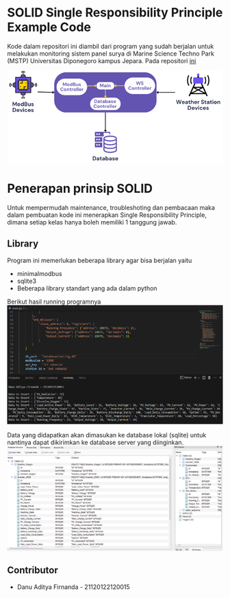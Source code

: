 # SOLID Single Responsibility Principle Example Code
Kode dalam repositori ini diambil dari program yang sudah berjalan untuk melakukan monitoring sistem panel surya di Marine Science Techno Park (MSTP) Universitas Diponegoro kampus Jepara. Pada repositori [ini](https://github.com/danuaf/Smart-Solar-Monitoring-System-MSTP-UNDIP)

![img1](img/img1.png)

# Penerapan prinsip SOLID
Untuk mempermudah maintenance, troubleshoting dan pembacaan maka dalam pembuatan kode ini menerapkan Single Responsibility Principle, dimana setiap kelas hanya boleh memiliki 1 tanggung jawab.

## Library
Program ini memerlukan beberapa library agar bisa berjalan yaitu
* minimalmodbus
* sqlite3
* Beberapa library standart yang ada dalam python

Berikut hasil running programnya
![img1](img/testing.png)

Data yang didapatkan akan dimasukan ke database lokal (sqlite) untuk nantinya dapat dikirimkan ke database server yang diinginkan. 
![database](img/database.png)


## Contributor
* Danu Aditya Firnanda - 21120122120015